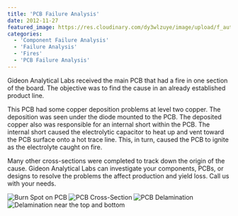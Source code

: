 ```yaml
---
title: 'PCB Failure Analysis'
date: 2012-11-27
featured_image: https://res.cloudinary.com/dy3wlzuye/image/upload/f_auto,c_scale,w_250/v1/GideonLabs/pcb21.jpg
categories:
  - 'Component Failure Analysis'
  - 'Failure Analysis'
  - 'Fires'
  - 'PCB Failure Analysis'
---
```


Gideon Analytical Labs received the main PCB that had a fire in one section of the board. The objective was to find the cause in an already established product line.

This PCB had some copper deposition problems at level two copper. The deposition was seen under the diode mounted to the PCB. The deposited copper also was responsible for an internal short within the PCB. The internal short caused the electrolytic capacitor to heat up and vent toward the PCB surface onto a hot trace line. This, in turn, caused the PCB to ignite as the electrolyte caught on fire.

Many other cross-sections were completed to track down the origin of the cause. Gideon Analytical Labs can investigate your components, PCBs, or designs to resolve the problems the affect production and yield loss. Call us with your needs.

![Burn Spot on PCB](https://res.cloudinary.com/dy3wlzuye/image/upload/f_auto,c_scale,w_300/GideonLabs/pcb21.jpg 'Burn Spot on PCB')
![PCB Cross-Section](https://res.cloudinary.com/dy3wlzuye/image/upload/f_auto,c_scale,w_300/GideonLabs/pcb41.jpg 'PCB Cross-Section')
![PCB Delamination](https://res.cloudinary.com/dy3wlzuye/image/upload/f_auto,c_scale,w_300/GideonLabs/pcb51.jpg 'PCB Delamination ')
![Delamination near the top and bottom](https://res.cloudinary.com/dy3wlzuye/image/upload/f_auto,c_scale,w_300/GideonLabs/pcb61.jpg 'Delamination near the top and bottom')
